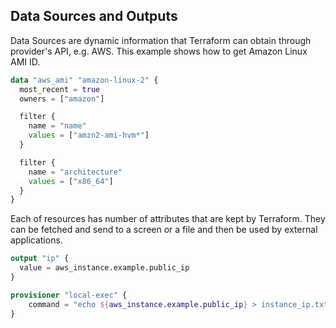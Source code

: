 ## Data Sources and Outputs

Data Sources are dynamic information that Terraform can obtain through provider's API, e.g. AWS. This example shows how to get Amazon Linux AMI ID.

```terraform
data "aws_ami" "amazon-linux-2" {
  most_recent = true
  owners = ["amazon"]

  filter {
    name = "name"
    values = ["amzn2-ami-hvm*"]
  }

  filter {
    name = "architecture"
    values = ["x86_64"]
  }
}
```  

Each of resources has number of attributes that are kept by Terraform. They can be fetched and send to a screen or a file and then be used by external applications.

```terraform
output "ip" {
  value = aws_instance.example.public_ip
}
```

```terraform
provisioner "local-exec" {
    command = "echo ${aws_instance.example.public_ip} > instance_ip.txt"
}
```
